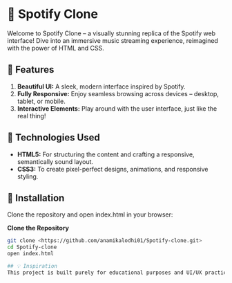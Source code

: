 # 🎵 Spotify Clone
Welcome to Spotify Clone – a visually stunning replica of the Spotify web interface! Dive into an immersive music streaming experience, reimagined with the power of HTML and CSS.

## 🌟 Features
1. **Beautiful UI:** A sleek, modern interface inspired by Spotify.
2. **Fully Responsive:** Enjoy seamless browsing across devices – desktop, tablet, or mobile.
3. **Interactive Elements:** Play around with the user interface, just like the real thing!

## 🚀 Technologies Used
- **HTML5:** For structuring the content and crafting a responsive, semantically sound layout.
- **CSS3:** To create pixel-perfect designs, animations, and responsive styling.

## 📁 Installation
Clone the repository and open index.html in your browser:

**Clone the Repository**
   ```bash
   git clone <https://github.com/anamikalodhi01/Spotify-clone.git>
   cd Spotify-clone
   open index.html

## 💡 Inspiration
This project is built purely for educational purposes and UI/UX practice. While it doesn't stream music, it captures the essence of Spotify's design and user experience.
